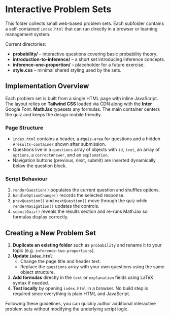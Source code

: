 # Interactive Problem Sets

This folder collects small web-based problem sets. Each subfolder contains a self-contained `index.html` that can run directly in a browser or learning management system.

Current directories:

- **probability/** – interactive questions covering basic probability theory.
- **introduction-to-inference/** – a short set introducing inference concepts.
- **inference-one-proportion/** – placeholder for a future exercise.
- **style.css** – minimal shared styling used by the sets.

## Implementation Overview

Each problem set is built from a single HTML page with inline JavaScript. The layout relies on **Tailwind CSS** loaded via CDN along with the **Inter** Google Font. **MathJax** typesets any formulas. The main container centers the quiz and keeps the design mobile friendly.

### Page Structure

- `index.html` contains a header, a `#quiz-area` for questions and a hidden `#results-container` shown after submission.
- Questions live in a `questions` array of objects with `id`, `text`, an array of `options`, a `correctAnswer`, and an `explanation`.
- Navigation buttons (previous, next, submit) are inserted dynamically below the question block.

### Script Behaviour

1. `renderQuestion()` populates the current question and shuffles options.
2. `handleOptionChange()` records the selected response.
3. `prevQuestion()` and `nextQuestion()` move through the quiz while `renderNavigation()` updates the controls.
4. `submitQuiz()` reveals the results section and re-runs MathJax so formulas display correctly.

## Creating a New Problem Set

1. **Duplicate an existing folder** such as `probability` and rename it to your topic (e.g. `inference-two-proportions`).
2. **Update `index.html`**:
   - Change the page title and header text.
   - Replace the `questions` array with your own questions using the same object structure.
3. **Add formulas** directly in the `text` or `explanation` fields using LaTeX syntax if needed.
4. **Test locally** by opening `index.html` in a browser. No build step is required since everything is plain HTML and JavaScript.

Following these guidelines, you can quickly author additional interactive problem sets without modifying the underlying script logic.
